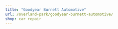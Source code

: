 ```yaml
---
title: "Goodyear Burnett Automotive"
url: /overland-park/goodyear-burnett-automotive/
shop: car repair
---
```

